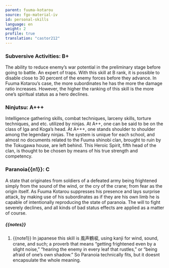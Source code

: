 ```yaml
---
parent: fuuma-kotarou
source: fgo-material-iv
id: personal-skills
language: en
weight: 2
profile: true
translation: "castor212"
---
```


### Subversive Activities: B+

The ability to reduce enemy’s war potential in the preliminary stage before going to battle.
An expert of traps.
With this skill at B rank, it is possible to disable close to 30 percent of the enemy forces before they advance.
In Fuuma Kotarou’s case, the more subordinates he has the more the damage ratio increases.
However, the higher the ranking of this skill is the more one’s spiritual status as a hero declines.

### Ninjutsu: A+++

Intelligence gathering skills, combat techniques, larceny skills, torture techniques, and etc. utilized by ninjas.
At A++, one can be said to be on the class of Iga and Koga’s head.
At A+++, one stands shoulder to shoulder among the legendary ninjas.
The system is unique for each school, and almost no documents related to the Fuuma shinobi clan, brought to ruin by the Tokugawa house, are left behind.
This Heroic Spirit, fifth head of the clan, is thought to be chosen by means of his true strength and competency.

### Paranoia{{n1}}: C

A state that originates from soldiers of a defeated army being frightened simply from the sound of the wind, or the cry of the crane; from fear as the origin itself.
As Fuuma Kotarou suppresses his presence and lays surprise attack, by making use of his subordinates as if they are his own limb he is capable of intentionally reproducing the state of paranoia. The will to fight severely declines, and all kinds of bad status effects are applied as a matter of course.

##### {{notes}}

1. {{note1}} In japanese this skill is 風声鶴唳, using kanji for wind, sound, crane, and such; a proverb that means “getting frightened even by a slight noise,” “hearing the enemy in every leaf that rustles,” or “being afraid of one’s own shadow.” So Paranoia technically fits, but it doesnt encapsulate the whole meaning.
